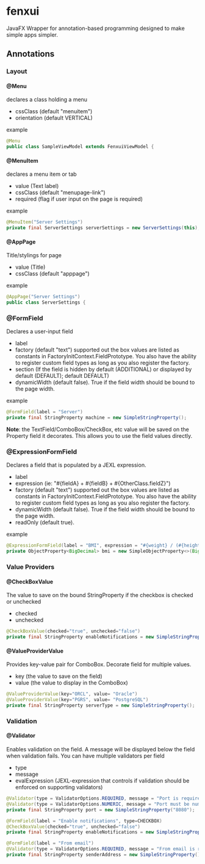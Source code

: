 # fenxui
JavaFX Wrapper for annotation-based programming designed to make simple apps simpler.

## Annotations
### Layout
#### @Menu
declares a class holding a menu
* cssClass (default "menuitem")
* orientation (default VERTICAL)

example<br>
```java
@Menu
public class SampleViewModel extends FenxuiViewModel {
```
#### @MenuItem
declares a menu item or tab
* value (Text label)
* cssClass (default "menupage-link")
* required (flag if user input on the page is required)

example
```java
@MenuItem("Server Settings")
private final ServerSettings serverSettings = new ServerSettings(this);
```
#### @AppPage
Title/stylings for page
* value (Title)
* cssClass (default "apppage")

example<br>
```java
@AppPage("Server Settings")
public class ServerSettings {
```

### @FormField
Declares a user-input field
* label
* factory (default "text") supported out the box values are listed as constants in FactoryInitContext.FieldPrototype.  You also have the ability to register custom field types as long as you also register the factory.
* section (If the field is hidden by default (ADDITIONAL) or displayed by default (DEFAULT); default DEFAULT)
* dynamicWidth (default false).  True if the field width should be bound to the page width. 

example<br>
```java
@FormField(label = "Server")
private final StringProperty machine = new SimpleStringProperty();
```

<b>Note</b>: the TextField/ComboBox/CheckBox, etc value will be saved on the Property field it decorates.  This allows you to use the field values directly.
### @ExpressionFormField
Declares a field that is populated by a JEXL expression.
* label
* expression  (ie: "#{fieldA} + #{fieldB} + #{OtherClass.fieldZ}")
* factory (default "text") supported out the box values are listed as constants in FactoryInitContext.FieldPrototype.  You also have the ability to register custom field types as long as you also register the factory.
* dynamicWidth (default false).  True if the field width should be bound to the page width. 
* readOnly (default true).

example<br>
```java
@ExpressionFormField(label = "BMI", expression = "#{weight} / (#{heightInchesTotal} * #{heightInchesTotal} * 1.0) * 7.03", factory = "percent")//'1.0' -> avoid integer division
private ObjectProperty<BigDecimal> bmi = new SimpleObjectProperty<>(BigDecimal.ZERO);
```

### Value Providers
#### @CheckBoxValue
The value to save on the bound StringProperty if the checkbox is checked or unchecked
* checked
* unchecked

```java
@CheckBoxValue(checked="true", unchecked="false")
private final StringProperty enableNotifications = new SimpleStringProperty("false");
```

#### @ValueProviderValue
Provides key-value pair for ComboBox. Decorate field for multiple values.
* key (the value to save on the field)
* value (the value to display in the ComboBox)

```java
@ValueProviderValue(key="ORCL", value= "Oracle")
@ValueProviderValue(key="PGRS", value= "PostgreSQL")
private final StringProperty serverType = new SimpleStringProperty();
```

### Validation
#### @Validator
Enables validation on the field.  A message will be displayed below the field when validation fails.  You can have multiple validators per field
* type 
* message
* evalExpression (JEXL-expression that controls if validation should be enforced on supporting validators)

```java
@Validator(type = ValidatorOptions.REQUIRED, message = "Port is required")
@Validator(type = ValidatorOptions.NUMERIC, message = "Port must be numeric")
private final StringProperty port = new SimpleStringProperty("8080");

@FormField(label = "Enable notifications", type=CHECKBOX)
@CheckBoxValue(checked="true", unchecked="false")
private final StringProperty enableNotifications = new SimpleStringProperty("false");

@FormField(label = "From email")
@Validator(type = ValidatorOptions.REQUIRED, message = "From email is required", evalExpression="#{enableNotifications} eq 'true'")
private final StringProperty senderAddress = new SimpleStringProperty();
```
